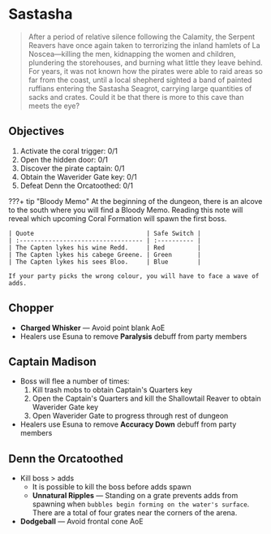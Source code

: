 <script src="https://img.finalfantasyxiv.com/lds/pc/global/js/eorzeadb/loader.js?v2"></script>

# Sastasha

> After a period of relative silence following the Calamity, the Serpent Reavers have once again taken to terrorizing the inland hamlets of La Noscea—killing the men, kidnapping the women and children, plundering the storehouses, and burning what little they leave behind. For years, it was not known how the pirates were able to raid areas so far from the coast, until a local shepherd sighted a band of painted ruffians entering the Sastasha Seagrot, carrying large quantities of sacks and crates. Could it be that there is more to this cave than meets the eye?

## Objectives

1. Activate the coral trigger: 0/1
2. Open the hidden door: 0/1
3. Discover the pirate captain: 0/1
4. Obtain the Waverider Gate key: 0/1
5. Defeat Denn the Orcatoothed: 0/1

???+ tip "Bloody Memo"
    At the beginning of the dungeon, there is an alcove to the south where you will find a Bloody Memo. Reading this note will reveal which upcoming Coral Formation will spawn the first boss. 

    | Quote                               | Safe Switch |
    | :---------------------------------- | :---------- |
    | The Capten lykes his wine Redd.     | Red         |
    | The Capten lykes his cabege Greene. | Green       |
    | The Capten lykes his sees Bloo.     | Blue        |

    If your party picks the wrong colour, you will have to face a wave of adds.

## Chopper

- **Charged Whisker** — Avoid point blank AoE
- Healers use Esuna to remove **Paralysis** debuff from party members

## Captain Madison

- Boss will flee a number of times:
    1. Kill trash mobs to obtain Captain's Quarters key
    2. Open the Captain's Quarters and kill the Shallowtail Reaver to obtain Waverider Gate key
    3. Open Waverider Gate to progress through rest of dungeon
- Healers use Esuna to remove **Accuracy Down** debuff from party members

## Denn the Orcatoothed

- Kill boss > adds
    - It is possible to kill the boss before adds spawn
    - **Unnatural Ripples** — Standing on a grate prevents adds from spawning when `bubbles begin forming on the water's surface`. There are a total of four grates near the corners of the arena.
- **Dodgeball** — Avoid frontal cone AoE
